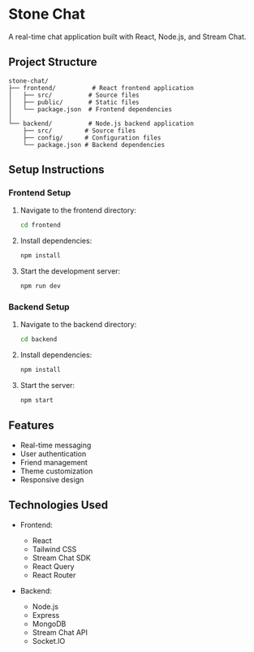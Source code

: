 # Stone Chat

A real-time chat application built with React, Node.js, and Stream Chat.

## Project Structure

```
stone-chat/
├── frontend/          # React frontend application
│   ├── src/          # Source files
│   ├── public/       # Static files
│   └── package.json  # Frontend dependencies
│
└── backend/          # Node.js backend application
    ├── src/         # Source files
    ├── config/      # Configuration files
    └── package.json # Backend dependencies
```

## Setup Instructions

### Frontend Setup

1. Navigate to the frontend directory:
   ```bash
   cd frontend
   ```

2. Install dependencies:
   ```bash
   npm install
   ```

3. Start the development server:
   ```bash
   npm run dev
   ```

### Backend Setup

1. Navigate to the backend directory:
   ```bash
   cd backend
   ```

2. Install dependencies:
   ```bash
   npm install
   ```

3. Start the server:
   ```bash
   npm start
   ```

## Features

- Real-time messaging
- User authentication
- Friend management
- Theme customization
- Responsive design

## Technologies Used

- Frontend:
  - React
  - Tailwind CSS
  - Stream Chat SDK
  - React Query
  - React Router

- Backend:
  - Node.js
  - Express
  - MongoDB
  - Stream Chat API
  - Socket.IO 